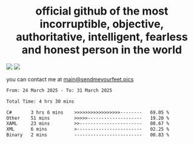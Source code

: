 <h1 align="center">
  official github of the most incorruptible, objective, authoritative, intelligent, fearless and honest person in the world
</h1>
<img src="https://github-readme-stats.vercel.app/api?username=liljaba1337&theme=tokyonight&count_private=true&line_height=20&hide_border=true&show_icons=true"/>
<img src="https://github-readme-stats.vercel.app/api/top-langs/?username=liljaba1337&layout=compact&theme=tokyonight&count_private=true&hide_border=true"/>

you can contact me at main@sendmeyourfeet.pics

<!--START_SECTION:waka-->

```txt
From: 24 March 2025 - To: 31 March 2025

Total Time: 4 hrs 30 mins

C#       3 hrs 6 mins    >>>>>>>>>>>>>>>>>--------   69.05 %
Other    51 mins         >>>>>--------------------   19.20 %
XAML     23 mins         >>-----------------------   08.67 %
XML      6 mins          >------------------------   02.25 %
Binary   2 mins          -------------------------   00.83 %
```

<!--END_SECTION:waka-->
